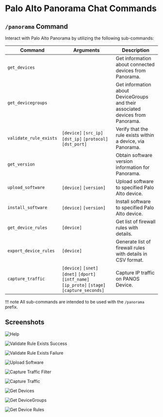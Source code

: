 # Palo Alto Panorama Chat Commands

## `/panorama` Command

Interact with Palo Alto Panorama by utilizing the following sub-commands:

| Command | Arguments | Description |
|-------- | --------- | ----------- |
| `get_devices` | | Get information about connected devices from Panorama. |
| `get_devicegroups` |  | Get information about DeviceGroups and their associated devices from Panorama. |
| `validate_rule_exists` | `[device]` `[src_ip]` `[dst_ip]` `[protocol]` `[dst_port]` | Verify that the rule exists within a device, via Panorama. |
| `get_version` |  | Obtain software version information for Panorama. |
| `upload_software` | `[device]` `[version]` | Upload software to specified Palo Alto device. |
| `install_software` | `[device]` `[version]` | Install software to specified Palo Alto device. |
| `get_device_rules` | `[device]` | Get list of firewall rules with details. |
| `export_device_rules` | `[device]` | Generate list of firewall rules with details in CSV format. |
| `capture_traffic` | `[device]` `[snet]` `[dnet]` `[dport]` `[intf_name]` `[ip_proto]` `[stage]` `[capture_seconds]` | Capture IP traffic on PANOS Device. |

!!! note
    All sub-commands are intended to be used with the `/panorama` prefix.

## Screenshots

![Help](../images/panorama-01.png)

![Validate Rule Exists Success](../images/panorama-02.png)

![Validate Rule Exists Failure](../images/panorama-03.png)

![Upload Software](../images/panorama-04.png)

![Capture Traffic Filter](../images/panorama-05.png)

![Capture Traffic](../images/panorama-06.png)

![Get Devices](../images/panorama-07.png)

![Get DeviceGroups](../images/panorama-08.png)

![Get Device Rules](../images/panorama-09.png)
